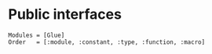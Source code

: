 # Public interfaces

```@autodocs
Modules = [Glue]
Order   = [:module, :constant, :type, :function, :macro]
```